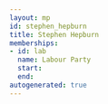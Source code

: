 ```yaml
---
layout: mp
id: stephen_hepburn
title: Stephen Hepburn
memberships:
- id: lab
  name: Labour Party
  start: 
  end: 
autogenerated: true
---
```

